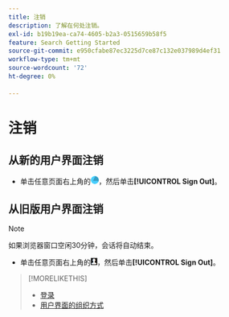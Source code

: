 ```yaml
---
title: 注销
description: 了解在何处注销。
exl-id: b19b19ea-ca74-4605-b2a3-0515659b58f5
feature: Search Getting Started
source-git-commit: e950cfabe87ec3225d7ce87c132e037989d4ef31
workflow-type: tm+mt
source-wordcount: '72'
ht-degree: 0%

---
```


# 注销

## 从新的用户界面注销

* 单击任意页面右上角的![帐户](/help/search-social-commerce/assets/account.png "帐户")，然后单击&#x200B;**[!UICONTROL Sign Out]**。

## 从旧版用户界面注销

>[!NOTE]
>
>如果浏览器窗口空闲30分钟，会话将自动结束。

* 单击任意页面右上角的![用户配置文件](/help/search-social-commerce/assets/user-profile.png "用户配置文件")，然后单击&#x200B;**[!UICONTROL Sign Out]**。

>[!MORELIKETHIS]
>
>* [登录](sign-in.md)
>* [用户界面的组织方式](user-interface.md)

